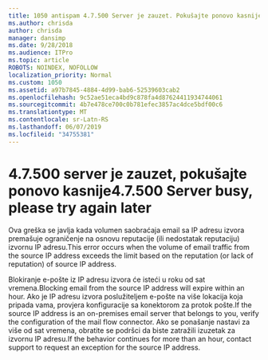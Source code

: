 ```yaml
---
title: 1050 antispam 4.7.500 Server je zauzet. Pokušajte ponovo kasnije od [XXX.XXX.XXX.XXX]
ms.author: chrisda
author: chrisda
manager: dansimp
ms.date: 9/28/2018
ms.audience: ITPro
ms.topic: article
ROBOTS: NOINDEX, NOFOLLOW
localization_priority: Normal
ms.custom: 1050
ms.assetid: a97b7845-4884-4d99-bab6-52539603cab2
ms.openlocfilehash: 9c52ae51eca4bd9c878fa4d87624411934744061
ms.sourcegitcommit: 4b7e478ce700c0b781efec3857ac4dce5bdf00c6
ms.translationtype: MT
ms.contentlocale: sr-Latn-RS
ms.lasthandoff: 06/07/2019
ms.locfileid: "34755381"
---
```

# <a name="47500-server-busy-please-try-again-later"></a><span data-ttu-id="951e1-103">4.7.500 server je zauzet, pokušajte ponovo kasnije</span><span class="sxs-lookup"><span data-stu-id="951e1-103">4.7.500 Server busy, please try again later</span></span>

<span data-ttu-id="951e1-104">Ova greška se javlja kada volumen saobraćaja email sa IP adresu izvora premašuje ograničenje na osnovu reputacije (ili nedostatak reputaciju) izvornu IP adresu.</span><span class="sxs-lookup"><span data-stu-id="951e1-104">This error occurs when the volume of email traffic from the source IP address exceeds the limit based on the reputation (or lack of reputation) of source IP address.</span></span>

<span data-ttu-id="951e1-105">Blokiranje e-pošte iz IP adresu izvora će isteći u roku od sat vremena.</span><span class="sxs-lookup"><span data-stu-id="951e1-105">Blocking email from the source IP address will expire within an hour.</span></span> <span data-ttu-id="951e1-106">Ako je IP adresu izvora poslužiteljem e-pošte na više lokacija koja pripada vama, provjera konfiguracije sa konektorom za protok pošte.</span><span class="sxs-lookup"><span data-stu-id="951e1-106">If the source IP address is an on-premises email server that belongs to you, verify the configuration of the mail flow connector.</span></span> <span data-ttu-id="951e1-107">Ako se ponašanje nastavi za više od sat vremena, obratite se podršci da biste zatražili izuzetak za izvornu IP adresu.</span><span class="sxs-lookup"><span data-stu-id="951e1-107">If the behavior continues for more than an hour, contact support to request an exception for the source IP address.</span></span>
